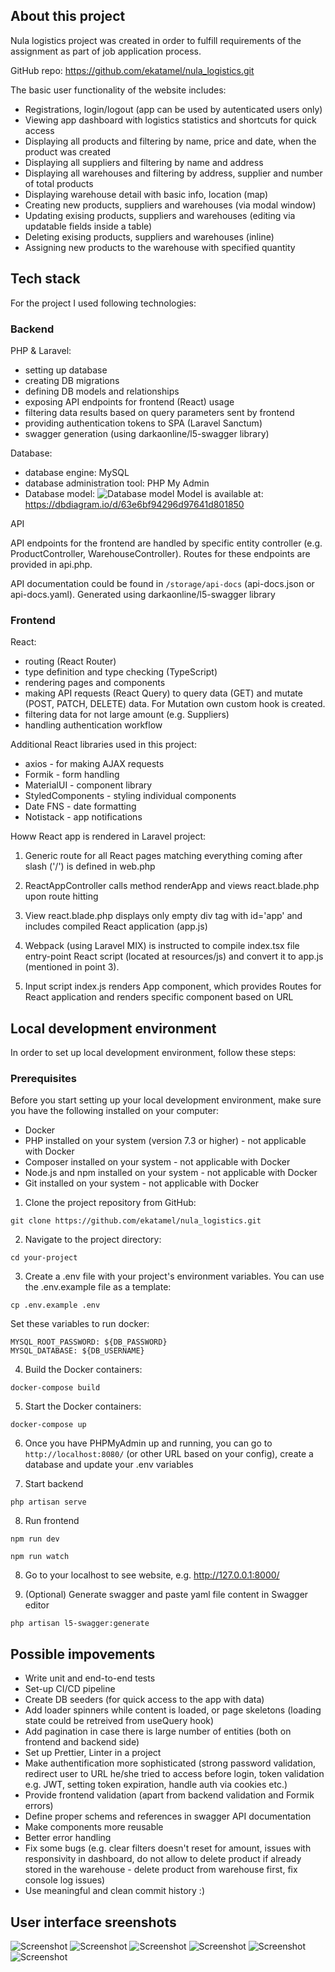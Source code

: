## About this project

Nula logistics project was created in order to fulfill requirements of the assignment as part of job application process.

GitHub repo: https://github.com/ekatamel/nula_logistics.git

The basic user functionality of the website includes:

-   Registrations, login/logout (app can be used by autenticated users only)
-   Viewing app dashboard with logistics statistics and shortcuts for quick access
-   Displaying all products and filtering by name, price and date, when the product was created
-   Displaying all suppliers and filtering by name and address
-   Displaying all warehouses and filtering by address, supplier and number of total products
-   Displaying warehouse detail with basic info, location (map)
-   Creating new products, suppliers and warehouses (via modal window)
-   Updating exising products, suppliers and warehouses (editing via updatable fields inside a table)
-   Deleting exising products, suppliers and warehouses (inline)
-   Assigning new products to the warehouse with specified quantity

## Tech stack

For the project I used following technologies:

### Backend

PHP & Laravel:

-   setting up database
-   creating DB migrations
-   defining DB models and relationships
-   exposing API endpoints for frontend (React) usage
-   filtering data results based on query parameters sent by frontend
-   providing authentication tokens to SPA (Laravel Sanctum)
-   swagger generation (using darkaonline/l5-swagger library)

Database:

-   database engine: MySQL
-   database administration tool: PHP My Admin
-   Database model:
    ![Database model](/public/images/db-model.png)
    Model is available at:
    https://dbdiagram.io/d/63e6bf94296d97641d801850

API

API endpoints for the frontend are handled by specific entity controller (e.g. ProductController, WarehouseController). Routes for these endpoints are provided in api.php.

API documentation could be found in `/storage/api-docs` (api-docs.json or api-docs.yaml). Generated using darkaonline/l5-swagger library

### Frontend

React:

-   routing (React Router)
-   type definition and type checking (TypeScript)
-   rendering pages and components
-   making API requests (React Query) to query data (GET) and mutate (POST, PATCH, DELETE) data. For Mutation own custom hook is created.
-   filtering data for not large amount (e.g. Suppliers)
-   handling authentication workflow

Additional React libraries used in this project:

-   axios - for making AJAX requests
-   Formik - form handling
-   MaterialUI - component library
-   StyledComponents - styling individual components
-   Date FNS - date formatting
-   Notistack - app notifications

Howw React app is rendered in Laravel project:

1. Generic route for all React pages matching everything coming after slash ('/') is defined in web.php

2. ReactAppController calls method renderApp and views react.blade.php upon route hitting

3. View react.blade.php displays only empty div tag with id='app' and includes compiled React application (app.js)

4. Webpack (using Laravel MIX) is instructed to compile index.tsx file entry-point React script (located at resources/js) and convert it to app.js (mentioned in point 3).

5. Input script index.js renders App component, which provides Routes for React application and renders specific component based on URL

## Local development environment

In order to set up local development environment, follow these steps:

### Prerequisites

Before you start setting up your local development environment, make sure you have the following installed on your computer:

-   Docker
-   PHP installed on your system (version 7.3 or higher) - not applicable with Docker
-   Composer installed on your system - not applicable with Docker
-   Node.js and npm installed on your system - not applicable with Docker
-   Git installed on your system - not applicable with Docker

1. Clone the project repository from GitHub:

```shell script
git clone https://github.com/ekatamel/nula_logistics.git
```

2. Navigate to the project directory:

```shell script
cd your-project
```

3. Create a .env file with your project's environment variables. You can use the .env.example file as a template:

```shell script
cp .env.example .env
```

Set these variables to run docker:

```shell script
MYSQL_ROOT_PASSWORD: ${DB_PASSWORD}
MYSQL_DATABASE: ${DB_USERNAME}
```

4. Build the Docker containers:

```shell script
docker-compose build
```

5. Start the Docker containers:

```shell script
docker-compose up
```

6. Once you have PHPMyAdmin up and running, you can go to `http://localhost:8080/` (or other URL based on your config), create a database and update your .env variables

7. Start backend

```shell script
php artisan serve
```

8. Run frontend

```shell script
npm run dev
```

```shell script
npm run watch
```

8. Go to your localhost to see website, e.g. http://127.0.0.1:8000/

9. (Optional) Generate swagger and paste yaml file content in Swagger editor

```shell script
php artisan l5-swagger:generate
```

## Possible impovements

-   Write unit and end-to-end tests
-   Set-up CI/CD pipeline
-   Create DB seeders (for quick access to the app with data)
-   Add loader spinners while content is loaded, or page skeletons (loading state could be retreived from useQuery hook)
-   Add pagination in case there is large number of entities (both on frontend and backend side)
-   Set up Prettier, Linter in a project
-   Make authentification more sophisticated (strong password validation, redirect user to URL he/she tried to access before login, token validation e.g. JWT, setting token expiration, handle auth via cookies etc.)
-   Provide frontend validation (apart from backend validation and Formik errors)
-   Define proper schems and references in swagger API documentation
-   Make components more reusable
-   Better error handling
-   Fix some bugs (e.g. clear filters doesn't reset for amount, issues with responsivity in dashboard, do not allow to delete product if already stored in the warehouse - delete product from warehouse first, fix console log issues)
-   Use meaningful and clean commit history :)

## User interface sreenshots

![Screenshot](/public/images/screenshots/s1.png)
![Screenshot](/public/images/screenshots/s2.png)
![Screenshot](/public/images/screenshots/s3.png)
![Screenshot](/public/images/screenshots/s4.png)
![Screenshot](/public/images/screenshots/s5.png)
![Screenshot](/public/images/screenshots/s6.png)
